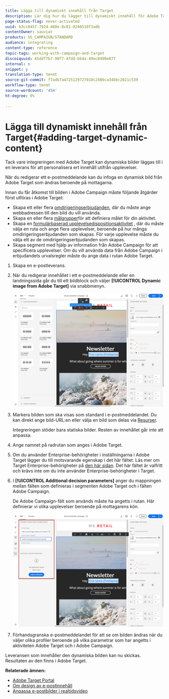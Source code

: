 ```yaml
---
title: Lägga till dynamiskt innehåll från Target
description: Lär dig hur du lägger till dynamiskt innehåll för Adobe Target i en av dina Adobe Campaign-leveranser.
page-status-flag: never-activated
uuid: b3cc045f-7924-480e-8c61-8246510f3adb
contentOwner: sauviat
products: SG_CAMPAIGN/STANDARD
audience: integrating
content-type: reference
topic-tags: working-with-campaign-and-target
discoiquuid: 45ddf7b7-98f7-4fdd-bb4a-49ec8490e877
internal: n
snippet: y
translation-type: tm+mt
source-git-commit: f7adb7a4725129727010c2486ca34bbc2021c539
workflow-type: tm+mt
source-wordcount: '454'
ht-degree: 0%

---
```



# Lägga till dynamiskt innehåll från Target{#adding-target-dynamic-content}

Tack vare integreringen med Adobe Target kan dynamiska bilder läggas till i en leverans för att personalisera ert innehåll utifrån upplevelser.

När du redigerar ett e-postmeddelande kan du infoga en dynamisk bild från Adobe Target som ändras beroende på mottagarna.

Innan du får åtkomst till bilden i Adobe Campaign måste följande åtgärder först utföras i Adobe Target:

* Skapa ett eller flera [omdirigeringserbjudanden](https://docs.adobe.com/content/help/en/target/using/experiences/offers/offer-redirect.html), där du måste ange webbadressen till den bild du vill använda.
* Skapa en eller flera [målgrupper](https://docs.adobe.com/content/help/en/target/using/audiences/create-audiences/audiences.html)för att definiera målet för din aktivitet.
* Skapa en [formulärbaserad upplevelsedispositionsaktivitet](https://docs.adobe.com/content/help/en/target/using/experiences/form-experience-composer.html) , där du måste välja en ruta och ange flera upplevelser, beroende på hur många omdirigeringserbjudanden som skapas. För varje upplevelse måste du välja ett av de omdirigeringserbjudanden som skapas.
* Skapa segment med hjälp av information från Adobe Campaign för att specificera upplevelser. Om du vill använda data från Adobe Campaign i erbjudandets urvalsregler måste du ange data i rutan Adobe Target.

1. Skapa en e-postleverans.
1. När du redigerar innehållet i ett e-postmeddelande eller en landningssida går du till ett bildblock och väljer **[!UICONTROL Dynamic image from Adobe Target]** via snabbmenyn.

   ![](assets/tar_insert_dynamic_image.png)

1. Markera bilden som ska visas som standard i e-postmeddelandet. Du kan direkt ange bild-URL:en eller välja en bild som delas via [Resurser](../../integrating/using/working-with-campaign-and-assets-core-service.md).

   Integreringen stöder bara statiska bilder. Resten av innehållet går inte att anpassa.

1. Ange namnet på radrutan som anges i Adobe Target.
1. Om du använder Enterprise-behörigheter i inställningarna i Adobe Target lägger du till motsvarande egenskap i det här fältet. Läs mer om Target Enterprise-behörigheter på [den här sidan](https://docs.adobe.com/content/help/en/target/using/administer/manage-users/enterprise/properties-overview.html). Det här fältet är valfritt och krävs inte om du inte använder Enterprise-behörigheter i Target.
1. I **[!UICONTROL Additional decision parameters]** anger du mappningen mellan fälten som definieras i segmenten Adobe Target och i fälten Adobe Campaign.

   De Adobe Campaign-fält som används måste ha angetts i rutan. Här definierar vi olika upplevelser beroende på mottagarens kön.

   ![](assets/tar_additional_decisionning_parameters.png)

1. Förhandsgranska e-postmeddelandet för att se om bilden ändras när du väljer olika profiler beroende på vilka parametrar som har angetts i aktiviteten Adobe Target och i Adobe Campaign.

Leveransen som innehåller den dynamiska bilden kan nu skickas. Resultaten av den finns i Adobe Target.

**Relaterade ämnen:**

* [Adobe Target Portal](https://docs.adobe.com/content/help/en/target/using/integrate/campaign-and-target.html)
* [Om design av e-postinnehåll](../../designing/using/designing-content-in-adobe-campaign.md)
* [Anpassa e-postbilder i realtidsvideo](https://helpx.adobe.com/marketing-cloud/how-to/email-marketing.html)

